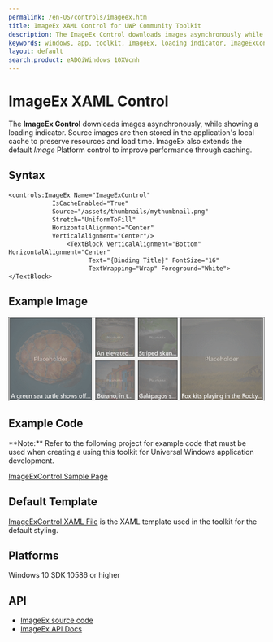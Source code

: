 ```yaml
---
permalink: /en-US/controls/imageex.htm
title: ImageEx XAML Control for UWP Community Toolkit
description: The ImageEx Control downloads images asynchronously while showing a loading indicator
keywords: windows, app, toolkit, ImageEx, loading indicator, ImageExControl, UWP
layout: default
search.product: eADQiWindows 10XVcnh
---
```


# ImageEx XAML Control
The **ImageEx Control** downloads images asynchronously, while showing a loading indicator. Source images are then stored in the application's local cache to preserve resources and load time. ImageEx also extends the default *Image* Platform control to improve performance through caching. 
 
## Syntax
```xaml
<controls:ImageEx Name="ImageExControl"
			IsCacheEnabled="True"
            Source="/assets/thumbnails/mythumbnail.png"
            Stretch="UniformToFill"
            HorizontalAlignment="Center"
            VerticalAlignment="Center"/>  
                <TextBlock VerticalAlignment="Bottom" HorizontalAlignment="Center"
                      Text="{Binding Title}" FontSize="16"
                      TextWrapping="Wrap" Foreground="White"></TextBlock>
```

## Example Image
![ImageEx animation](/resources/images/Controls-ImageEx.gif "ImageEx")

## Example Code
<p> **Note:** Refer to the following project for example code that must be used when creating a using this toolkit for Universal Windows application development.<p>

[ImageExControl Sample Page](https://github.com/Microsoft/UWPCommunityToolkit/tree/master/Microsoft.Toolkit.Uwp.SampleApp/SamplePages/ImageEx)

## Default Template 
[ImageExControl XAML File](https://github.com/Microsoft/UWPCommunityToolkit/tree/master/Microsoft.Toolkit.Uwp.UI.Controls/ImageEx) is the XAML template used in the toolkit for the default styling.
## Platforms 
Windows 10 SDK 10586 or higher

## API
* [ImageEx source code](https://github.com/Microsoft/UWPCommunityToolkit/tree/master/Microsoft.Toolkit.Uwp.UI.Controls/ImageEx)
* [ImageEx API Docs](../api/Microsoft_Toolkit_Uwp_UI_Controls_ImageEx.htm)
